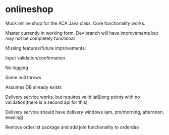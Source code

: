 # onlineshop

Mock online shop for the ACA Java class. Core functionality works.

Master currently in working form. Dev branch will have improvements but may not be completely functional

Missing features/future improvements:

Input validation/confirmation

No logging

Some null throws

Assumes DB already exists

Delivery service works, but requires valid lat&long points with no validation(there is a second api for this)

Delivery service should have delivery windows (am, pm/morning, afternoon, evening)

Remove orderlist package and add join functionality to orderdao
